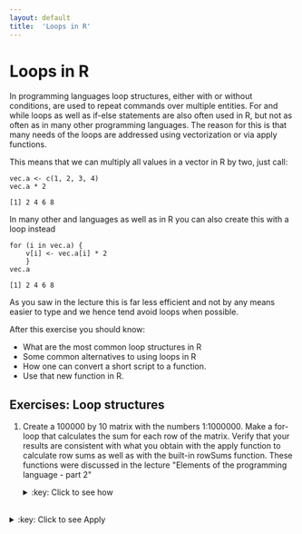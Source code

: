 ```yaml
---
layout: default
title:  'Loops in R'
---
```

# Loops in R

In programming languages loop structures, either with or without
conditions, are used to repeat commands over multiple entities. For
and while loops as well as if-else statements are also often used in
R, but not as often as in many other programming languages. The reason
for this is that many needs of the loops are addressed using
vectorization or via apply functions.

This means that we can multiply all values in a vector in R by two, just
call:

    vec.a <- c(1, 2, 3, 4)
    vec.a * 2

    [1] 2 4 6 8

In many other and languages as well as in R you can also create this
with a loop instead

    for (i in vec.a) {
        v[i] <- vec.a[i] * 2
        }
    vec.a

    [1] 2 4 6 8

As you saw in the lecture this is far less efficient and not by any
means easier to type and we hence tend avoid loops when possible. 

After this exercise you should know:
- What are the most common loop structures in R
- Some common alternatives to using loops in R
- How one can convert a short script to a function.
- Use that new function in R.


## Exercises: Loop structures<a id="orgheadline1"></a>

1.  Create a 100000 by 10 matrix with the numbers 1:1000000. Make a
    for-loop that calculates the sum for each row of the
    matrix. Verify that your results are consistent with what you
    obtain with the apply function to calculate row sums as well as
    with the built-in rowSums function. These functions were discussed
    in the lecture "Elements of the programming language - part 2"
	<details>
	<summary>:key: Click to see how</summary>
	<pre>
        X <- matrix(1:1000000, nrow = 100000, ncol = 10)
        for.sum <- vector()
        # Note that this loop is much faster if you outside the loop create an empty vector of the right size.
        # rwmeans <- vector('integer', 100000)
        for (i in 1:nrow(X)) {
            for.sum[i] <- sum(X[i,])
        }
        head(for.sum)
    
        [1] 4500010 4500020 4500030 4500040 4500050 4500060
	</pre>
	</details>
<br>
    <details>
	<summary>:key: Click to see Apply</summary>
	<pre>
		app.sum <- apply(X, MARGIN = 1, sum)
        head(app.sum)
    
        [1] 4500010 4500020 4500030 4500040 4500050 4500060

	</pre>
	</details>
<br>
	<details>
	<summary>:key: Click to see RowSums</summary>
	<pre>	
		rowSums.sum <- rowSums(X)
        head(rowSums.sum)
    
        [1] 4500010 4500020 4500030 4500040 4500050 4500060
    
	</pre>
	</details>
<br>
	<details>
	<summary>:key: Click to see how to check if methods are generating the same res.</summary>
	<pre>
		
		identical(for.sum, app.sum)
        identical(for.sum, rowSums.sum)
        identical(for.sum, as.integer(rowSums.sum))
    
        [1] TRUE
        [1] FALSE
        [1] TRUE

	</pre>
	</details>
<br>

2.  Another common loop structure that is used is the while loop, which
    functions much like a for loop, but will only run as
    long as a test condition is TRUE. Modify your for loop from
    exercise 1 and make it into a while loop.
	<details>
	<summary>:key: Click to see how</summary>
	<pre>
        x <- 1
        while.sum <- vector("integer", 100000)
        while (x < 100000) {
            while.sum[x] <- sum(X[x,])
            x <- x + 1
            }
        head(while.sum)
    
        [1] 4500010 4500020 4500030 4500040 4500050 4500060

	</pre>
	</details>
<br>

3.  Create a data frame with two numeric and one character
    vector. Write a loop that loops over the columns and reports the
    sum of the column values if it is numeric and the total number of
    characters if it is a character vector.
	
	<details>
	<summary>:key: Click to see how</summary>
	<pre>
	
		vector1 <- 1:10
        vector2 <- c("Odd", "Loop", letters[1:8])
        vector3 <- rnorm(10, sd = 10)
        df1 <- data.frame(vector1, vector2, vector3, stringsAsFactors = FALSE)
        sum.vec <- vector()
        for (i in 1:ncol(df1)) {
            if (is.numeric(df1[,i])) {
                sum.vec[i] <- sum(df1[,i])
            } else {
                sum.vec[i] <- sum(nchar(df1[,i]))
            }
        }
        sum.vec
    
        [1]  5.500000 15.000000  2.727954
	</pre>
	</details>
<br>

4.  In question 3 you generated a loop to go over a data frame. Try to
    convert this code to a function in R. The function should take a
    single data frame name as argument.
	
	<details>
	<summary>:key: Click to see how</summary>
	<pre>
        df.info <- function(df) {
			sum.vec <- vector()
			for (i in 1:ncol(df)) {
				if (is.numeric(df[,i])) {
					sum.vec[i] <- mean(df[,i])
					} else {
					sum.vec[i] <- sum(nchar(df[,i]))
					}
				}
			sum.vec
		}
	</pre>
	</details>
<br>

5.  Read up on the ifelse function in R. If possible use the ifelse function
    to answer question 3.

6.  In all loops that we tried out we have created the variable where
    the output is saved outside the loop. Why is this?

7.  **Advanced exercise**
	At the lecture an approach to calculate factorials were
    implemented using recursion (function calling itself). Here we
    instead will have a go at generating Fibonacci numbers. A
    fibonacci number is part of a series of number with the following
    properties:
	
	The first two numbers in the Fibonacci sequence are either 1 and
    1, or 0 and 1, depending on the chosen starting point of the
    sequence, and each subsequent number is the sum of the previous
    two. Hence:
	
	0, 1, 1, 2, 3, 5, 8, 13, 21, ...
	or
	1, 1, 2, 3, 5, 8, 13, 21, ...

	Try to generate such a series using a recursive approach
